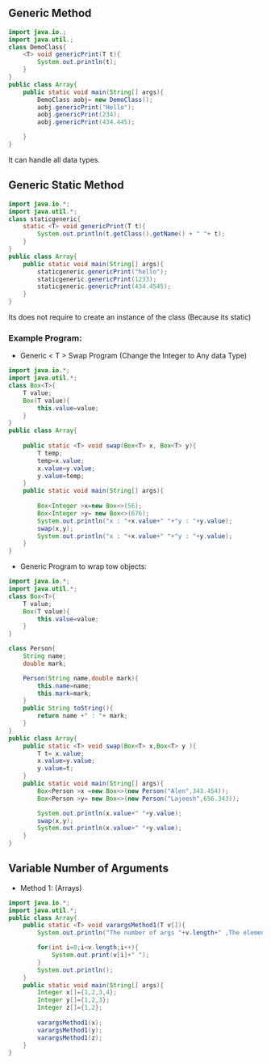 ## Generic Method

```java
import java.io.;
import java.util.;
class DemoClass{
	<T> void genericPrint(T t){
		System.out.println(t);
	}
}
public class Array{
	public static void main(String[] args){
		DemoClass aobj= new DemoClass();
		aobj.genericPrint("Hello");
		aobj.genericPrint(234);
		aobj.genericPrint(434.445);

	}
}
```

It can handle all data types.

## Generic Static Method

```java
import java.io.*;
import java.util.*;
class staticgeneric{
	static <T> void genericPrint(T t){
		System.out.println(t.getClass().getName() + " "+ t);
	}
}
public class Array{
	public static void main(String[] args){
		staticgeneric.genericPrint("hello");
		staticgeneric.genericPrint(1233);
		staticgeneric.genericPrint(434.4545);
	}
}
```

Its does not require to create an instance of the class (Because its static)

### Example Program:

- Generic < T > Swap Program (Change the Integer to Any data Type)

```java
import java.io.*;
import java.util.*;
class Box<T>{
	T value;
	Box(T value){
		this.value=value;
	}
}
public class Array{
	
	public static <T> void swap(Box<T> x, Box<T> y){
		T temp;
		temp=x.value;
		x.value=y.value;
		y.value=temp;
	}
	public static void main(String[] args){
		
		Box<Integer >x=new Box<>(56);
		Box<Integer >y= new Box<>(676);
		System.out.println("x : "+x.value+" "+"y : "+y.value);
		swap(x,y);
		System.out.println("x : "+x.value+" "+"y : "+y.value);
	}
}
```

- Generic Program to wrap tow objects:

```java
import java.io.*;
import java.util.*;
class Box<T>{
	T value;
	Box(T value){
		this.value=value;
	}
}

class Person{
	String name;
	double mark;

	Person(String name,double mark){
		this.name=name;
		this.mark=mark;
	}
	public String toString(){
		return name +" : "+ mark;
	}
}
public class Array{
	public static <T> void swap(Box<T> x,Box<T> y ){
		T t= x.value;
		x.value=y.value;
		y.value=t;
	}
	public static void main(String[] args){
		Box<Person >x =new Box<>(new Person("Alen",343.454));
		Box<Person >y= new Box<>(new Person("Lajeesh",656.343));

		System.out.println(x.value+" "+y.value);
		swap(x,y);
		System.out.println(x.value+" "+y.value);
	}
}
```

## Variable Number of Arguments

- Method 1: (Arrays)

```java
import java.io.*;
import java.util.*;
public class Array{
	public static <T> void varargsMethod1(T v[]){
		System.out.println("The number of args "+v.length+" ,The elements are :");

		for(int i=0;i<v.length;i++){
			System.out.print(v[i]+" ");
		}
		System.out.println();
	}
	public static void main(String[] args){
		Integer x[]={1,2,3,4};
		Integer y[]={1,2,3}; 
		Integer z[]={1,2};
		
		varargsMethod1(x);
		varargsMethod1(y);
		varargsMethod1(z);
	}
}
```